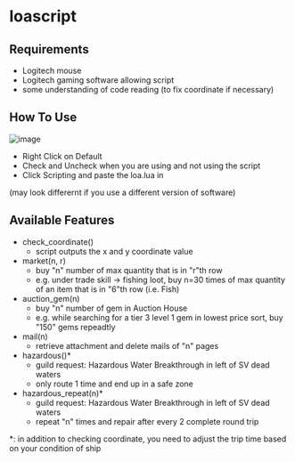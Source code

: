 # loascript

## Requirements
- Logitech mouse
- Logitech gaming software allowing script
- some understanding of code reading (to fix coordinate if necessary)

## How To Use
![image](https://user-images.githubusercontent.com/11356984/198976250-a01dbc4e-18b9-4362-8620-bea182399db5.png)
- Right Click on Default
- Check and Uncheck when you are using and not using the script
- Click Scripting and paste the loa.lua in

(may look differernt if you use a different version of software)


## Available Features
- check_coordinate()
  - script outputs the x and y coordinate value
- market(n, r)
  - buy "n" number of max quantity that is in "r"th row
  - e.g. under trade skill -> fishing loot, buy n=30 times of max quantity of an item that is in "6"th row (i.e. Fish)
- auction_gem(n)
  - buy "n" number of gem in Auction House
  - e.g. while searching for a tier 3 level 1 gem in lowest price sort, buy "150" gems repeadtly 
- mail(n)
  - retrieve attachment and delete mails of "n" pages
- hazardous()*
  - guild request: Hazardous Water Breakthrough in left of SV dead waters
  - only route 1 time and end up in a safe zone
- hazardous_repeat(n)*
  - guild request: Hazardous Water Breakthrough in left of SV dead waters
  - repeat "n" times and repair after every 2 complete round trip
  
*: in addition to checking coordinate, you need to adjust the trip time based on your condition of ship
